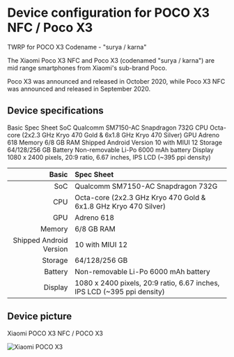 # Device configuration for POCO X3 NFC / Poco X3
TWRP for POCO X3 Codename - "surya / karna"

The Xiaomi Poco X3 NFC and Poco X3 (codenamed "surya / karna") are mid range smartphones from Xiaomi's sub-brand Poco.

Poco X3 was announced and released in October 2020, while Poco X3 NFC was announced and released in September 2020.

##  Device specifications
Basic	Spec Sheet
SoC	Qualcomm SM7150-AC Snapdragon 732G
CPU	Octa-core (2x2.3 GHz Kryo 470 Gold & 6x1.8 GHz Kryo 470 Silver)
GPU	Adreno 618
Memory	6/8 GB RAM
Shipped Android Version	10 with MIUI 12
Storage	64/128/256 GB
Battery	Non-removable Li-Po 6000 mAh battery
Display	1080 x 2400 pixels, 20:9 ratio, 6.67 inches, IPS LCD (~395 ppi density)

Basic   | Spec Sheet
-------:|:-------------------------
SoC     | Qualcomm SM7150-AC Snapdragon 732G
CPU     | Octa-core (2x2.3 GHz Kryo 470 Gold & 6x1.8 GHz Kryo 470 Silver)
GPU     | Adreno 618
Memory  | 6/8 GB RAM
Shipped Android Version | 10 with MIUI 12
Storage | 64/128/256 GB
Battery | Non-removable Li-Po 6000 mAh battery
Display | 1080 x 2400 pixels, 20:9 ratio, 6.67 inches, IPS LCD (~395 ppi density)

## Device picture
Xiaomi POCO X3 NFC / POCO X3

![Xiaomi POCO X3](https://user-images.githubusercontent.com/51523645/147679035-b3649e61-311a-44d9-8ce9-833861193137.png  "Xiaomi POCO X3 in blue")

